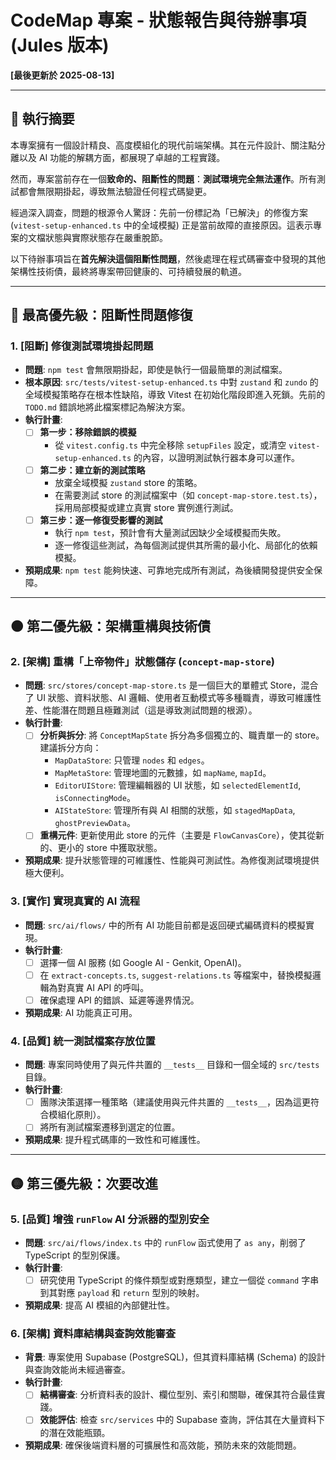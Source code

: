 # CodeMap 專案 - 狀態報告與待辦事項 (Jules 版本)

**[最後更新於 2025-08-13]**

---

## 🚨 執行摘要

本專案擁有一個設計精良、高度模組化的現代前端架構。其在元件設計、關注點分離以及 AI 功能的解耦方面，都展現了卓越的工程實踐。

然而，專案當前存在一個**致命的、阻斷性的問題**：**測試環境完全無法運作**。所有測試都會無限期掛起，導致無法驗證任何程式碼變更。

經過深入調查，問題的根源令人驚訝：先前一份標記為「已解決」的修復方案 (`vitest-setup-enhanced.ts` 中的全域模擬) 正是當前故障的直接原因。這表示專案的文檔狀態與實際狀態存在嚴重脫節。

以下待辦事項旨在**首先解決這個阻斷性問題**，然後處理在程式碼審查中發現的其他架構性技術債，最終將專案帶回健康的、可持續發展的軌道。

---

## 🔴 最高優先級：阻斷性問題修復

### **1. [阻斷] 修復測試環境掛起問題**
- **問題**: `npm test` 會無限期掛起，即使是執行一個最簡單的測試檔案。
- **根本原因**: `src/tests/vitest-setup-enhanced.ts` 中對 `zustand` 和 `zundo` 的全域模擬策略存在根本性缺陷，導致 Vitest 在初始化階段即進入死鎖。先前的 `TODO.md` 錯誤地將此檔案標記為解決方案。
- **執行計畫**:
    - [ ] **第一步：移除錯誤的模擬**
        -   從 `vitest.config.ts` 中完全移除 `setupFiles` 設定，或清空 `vitest-setup-enhanced.ts` 的內容，以證明測試執行器本身可以運作。
    - [ ] **第二步：建立新的測試策略**
        -   放棄全域模擬 `zustand` store 的策略。
        -   在需要測試 store 的測試檔案中（如 `concept-map-store.test.ts`），採用局部模擬或建立真實 store 實例進行測試。
    - [ ] **第三步：逐一修復受影響的測試**
        -   執行 `npm test`，預計會有大量測試因缺少全域模擬而失敗。
        -   逐一修復這些測試，為每個測試提供其所需的最小化、局部化的依賴模擬。
- **預期成果**: `npm test` 能夠快速、可靠地完成所有測試，為後續開發提供安全保障。

---

## 🟠 第二優先級：架構重構與技術債

### **2. [架構] 重構「上帝物件」狀態儲存 (`concept-map-store`)**
- **問題**: `src/stores/concept-map-store.ts` 是一個巨大的單體式 Store，混合了 UI 狀態、資料狀態、AI 邏輯、使用者互動模式等多種職責，導致可維護性差、性能潛在問題且極難測試（這是導致測試問題的根源）。
- **執行計畫**:
    - [ ] **分析與拆分**: 將 `ConceptMapState` 拆分為多個獨立的、職責單一的 store。建議拆分方向：
        -   `MapDataStore`: 只管理 `nodes` 和 `edges`。
        -   `MapMetaStore`: 管理地圖的元數據，如 `mapName`, `mapId`。
        -   `EditorUIStore`: 管理編輯器的 UI 狀態，如 `selectedElementId`, `isConnectingMode`。
        -   `AIStateStore`: 管理所有與 AI 相關的狀態，如 `stagedMapData`, `ghostPreviewData`。
    - [ ] **重構元件**: 更新使用此 store 的元件（主要是 `FlowCanvasCore`），使其從新的、更小的 store 中獲取狀態。
- **預期成果**: 提升狀態管理的可維護性、性能與可測試性。為修復測試環境提供極大便利。

### **3. [實作] 實現真實的 AI 流程**
- **問題**: `src/ai/flows/` 中的所有 AI 功能目前都是返回硬式編碼資料的模擬實現。
- **執行計畫**:
    - [ ] 選擇一個 AI 服務 (如 Google AI - Genkit, OpenAI)。
    - [ ] 在 `extract-concepts.ts`, `suggest-relations.ts` 等檔案中，替換模擬邏輯為對真實 AI API 的呼叫。
    - [ ] 確保處理 API 的錯誤、延遲等邊界情況。
- **預期成果**: AI 功能真正可用。

### **4. [品質] 統一測試檔案存放位置**
- **問題**: 專案同時使用了與元件共置的 `__tests__` 目錄和一個全域的 `src/tests` 目錄。
- **執行計畫**:
    - [ ] 團隊決策選擇一種策略（建議使用與元件共置的 `__tests__`，因為這更符合模組化原則）。
    - [ ] 將所有測試檔案遷移到選定的位置。
- **預期成果**: 提升程式碼庫的一致性和可維護性。

---

## 🟡 第三優先級：次要改進

### **5. [品質] 增強 `runFlow` AI 分派器的型別安全**
- **問題**: `src/ai/flows/index.ts` 中的 `runFlow` 函式使用了 `as any`，削弱了 TypeScript 的型別保護。
- **執行計畫**:
    - [ ] 研究使用 TypeScript 的條件類型或對應類型，建立一個從 `command` 字串到其對應 `payload` 和 `return` 型別的映射。
- **預期成果**: 提高 AI 模組的內部健壯性。

### **6. [架構] 資料庫結構與查詢效能審查**
- **背景**: 專案使用 Supabase (PostgreSQL)，但其資料庫結構 (Schema) 的設計與查詢效能尚未經過審查。
- **執行計畫**:
    - [ ] **結構審查**: 分析資料表的設計、欄位型別、索引和關聯，確保其符合最佳實踐。
    - [ ] **效能評估**: 檢查 `src/services` 中的 Supabase 查詢，評估其在大量資料下的潛在效能瓶頸。
- **預期成果**: 確保後端資料層的可擴展性和高效能，預防未來的效能問題。
